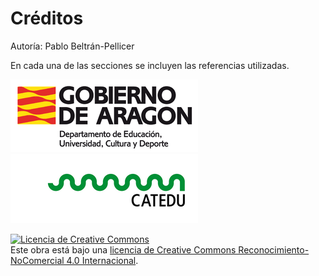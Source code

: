 # Créditos

Autoría: Pablo Beltrán-Pellicer

En cada una de las secciones se incluyen las referencias utilizadas.

![](/assets/educacion-color-gif.gif) 
![](/assets/logo-catedu.png)

<a rel="license" href="http://creativecommons.org/licenses/by-nc/4.0/"><img alt="Licencia de Creative Commons" style="border-width:0" src="https://i.creativecommons.org/l/by-nc/4.0/88x31.png" /></a><br />Este obra está bajo una <a rel="license" href="http://creativecommons.org/licenses/by-nc/4.0/">licencia de Creative Commons Reconocimiento-NoComercial 4.0 Internacional</a>.